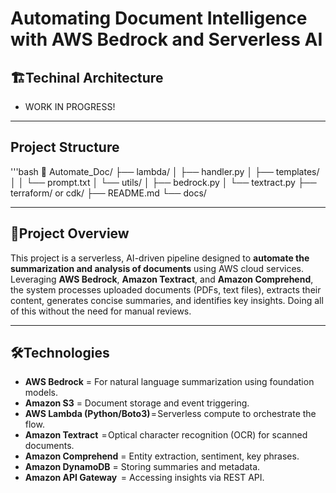 # Automating Document Intelligence with AWS Bedrock and Serverless AI

## 🏗️**Techinal Architecture**
- WORK IN PROGRESS! 

---

## **Project Structure**
'''bash
📁 Automate_Doc/
├── lambda/
│   ├── handler.py
│   ├── templates/
│   │   └── prompt.txt
│   └── utils/
│       ├── bedrock.py
│       └── textract.py
├── terraform/ or cdk/
├── README.md
└── docs/

---

## 📜**Project Overview**
This project is a serverless, AI-driven pipeline designed to **automate the summarization and analysis of documents** using AWS cloud services. Leveraging **AWS Bedrock**, **Amazon Textract**, and **Amazon Comprehend**, the system processes uploaded documents (PDFs, text files), extracts their content, generates concise summaries, and identifies key insights. Doing all of this without the need for manual reviews.

---

## 🛠️**Technologies**
- **AWS Bedrock**               = For natural language summarization using foundation models.
- **Amazon S3**                 = Document storage and event triggering.
- **AWS Lambda (Python/Boto3)** = Serverless compute to orchestrate the flow.
- **Amazon Textract**           = Optical character recognition (OCR) for scanned documents.
- **Amazon Comprehend**         = Entity extraction, sentiment, key phrases.
- **Amazon DynamoDB**           = Storing summaries and metadata.
- **Amazon API Gateway**        = Accessing insights via REST API.